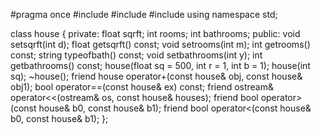 #pragma once
#include <string>
#include <iostream>
#include <string>
using namespace std;

class house {
private:
	float sqrft;
	int rooms;
	int bathrooms;
public:
	void setsqrft(int d);
	float getsqrft() const;
	void setrooms(int m);
	int getrooms() const;
	string typeofbath() const;
	void setbathrooms(int y);
	int getbathrooms() const;
	house(float sq = 500, int r = 1, int b = 1);
	house(int sq);
	~house();
	friend house operator+(const house& obj, const house& obj1);
	bool operator==(const house& ex) const;
	friend ostream& operator<<(ostream& os, const house& houses);
	friend bool operator>(const house& b0, const house& b1);
	friend bool operator<(const house& b0, const house& b1);
};
